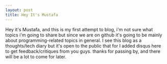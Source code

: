 ```yaml
---
layout: post
title: Hey It's Mustafa
---
```


Hey it's Mustafa, and this is my first attempt to blog, i'm not sure what topics i'm going to share but since we are on github it's going to be mainly about programming-related topics in general.
I see this blog as a thoughts/tech diary but it's open to the public that for I added disqus here to get feedback/critiques from you guys. 
thanks for passing by, and there will be a lot to come for later.
